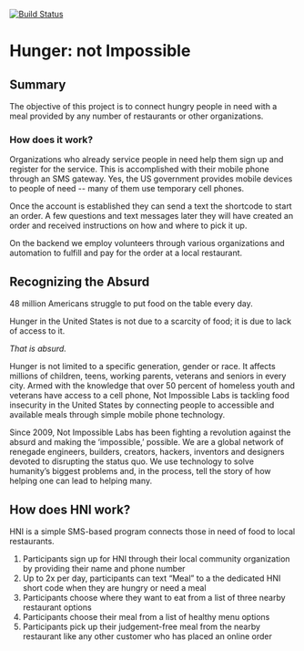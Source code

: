 [![Build Status](https://travis-ci.org/hungernotimpossible/hni.svg?branch=master)](https://travis-ci.org/hungernotimpossible/hni)
# Hunger: not Impossible

## Summary

The objective of this project is to connect hungry people in need with a meal provided by any number of restaurants or other organizations.

### How does it work? ###

Organizations who already service people in need help them sign up and register for the service.  This is accomplished with their mobile phone through an SMS gateway.  Yes, the US government provides mobile devices to people of need -- many of them use temporary cell phones.  

Once the account is established they can send a text the shortcode to start an order.  A few questions and text messages later they will have created an order and received instructions on how and where to pick it up.

On the backend we employ volunteers through various organizations and automation to fulfill and pay for the order at a local restaurant.  

## Recognizing the Absurd

48 million Americans struggle to put food on the table every day.

Hunger in the United States is not due to a scarcity of food; it is due to lack of access to it. 

*That is absurd.*

Hunger is not limited to a specific generation, gender or race. It affects millions of children, teens, working parents, veterans and seniors in every city. Armed with the knowledge that over 50 percent of homeless youth and veterans have access to a cell phone, Not Impossible Labs is tackling food insecurity in the United States by connecting people to accessible and available meals through simple mobile phone technology.

Since 2009, Not Impossible Labs has been fighting a revolution against the absurd and making the ‘impossible,’ possible. We are a global network of renegade engineers, builders, creators, hackers, inventors and designers devoted to disrupting the status quo. We use technology to solve humanity’s biggest problems and, in the process, tell the story of how helping one can lead to helping many.

## How does HNI work?

HNI is a simple SMS-based program connects those in need of food to local restaurants.

1. Participants sign up for HNI through their local community organization by providing their name and phone number
2. Up to 2x per day, participants can text “Meal” to a the dedicated HNI short code when they are hungry or need a meal
3. Participants choose where they want to eat from a list of three nearby restaurant options
4. Participants choose their meal from a list of healthy menu options
5. Participants pick up their judgement-free meal from the nearby restaurant like any other customer who has placed an online order

